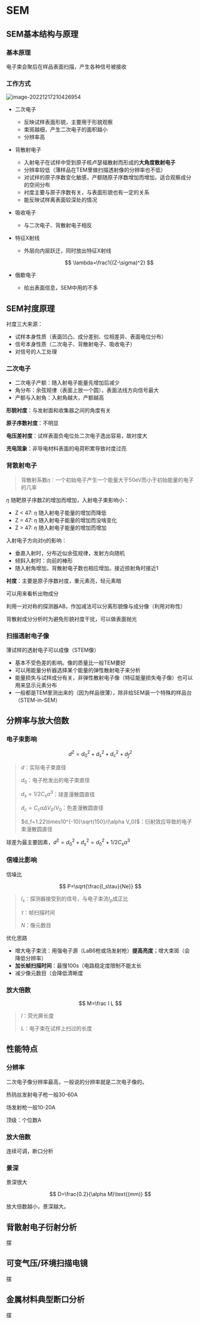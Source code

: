 # SEM

## SEM基本结构与原理

### 基本原理

电子束会聚后在样品表面扫描，产生各种信号被接收

### 工作方式

![image-20221217210426954](第7章-SEM-img/image-20221217210426954.png)

- 二次电子
  - 反映试样表面形貌，主要用于形貌观察
  - 束斑越细，产生二次电子的面积越小
  - 分辨率高

- 背散射电子
  - 入射电子在试样中受到原子核卢瑟福散射而形成的**大角度散射电子**
  - 分辨率较低（薄样品在TEM里做扫描透射像的分辨率也不低）
  - 对试样的原子序数变化敏感，产额随原子序数增加而增加，适合观察成分的空间分布
  - 衬度主要与原子序数有关，与表面形貌也有一定的关系
  - 能反映试样离表面较深处的情况

- 吸收电子
  - 与二次电子、背散射电子相反

- 特征X射线
  - 外层向内层跃迁，同时放出特征X射线

    
    $$
    \lambda=\frac1{(Z-\sigma)^2}
    $$
    

- 俄歇电子
  - 给出表面信息，SEM中用的不多

## SEM衬度原理

衬度三大来源：

- 试样本身性质（表面凹凸、成分差别、位相差异、表面电位分布）
- 信号本身性质（二次电子、背散射电子、吸收电子）
- 对信号的人工处理

### 二次电子

- 二次电子产额：随入射电子能量先增加后减少
- 角分布：余弦规律（表面上放一个圆），表面法线方向信号最大
- 产额与入射角：入射角越大，产额越高

**形貌衬度**：与发射面和收集器之间的角度有关

**原子序数衬度**：不明显

**电压差衬度**：试样表面负电位处二次电子逸出容易，故衬度大

**充电现象**：非导电材料表面的电荷积累导致衬度过亮

### 背散射电子

> 背散射系数$\eta$：一个初始电子产生一个能量大于50eV而小于初始能量的电子的几率

$\eta$ 随靶原子序数Z的增加而增加，入射电子束影响小：

- Z < 47: $\eta$ 随入射电子能量的增加而降低
- Z = 47: $\eta$ 随入射电子能量的增加而没啥变化
- Z > 47: $\eta$ 随入射电子能量的增加而增加

入射电子方向对$\eta$的影响：

- 垂直入射时，分布近似余弦规律，发射方向随机
- 倾斜入射时：向前的棒形
- 随入射角增加，背散射电子数也相应增加。接近掠射角时接近1

**衬度**：主要是原子序数衬度，重元素亮，轻元素暗

可以用来看析出物成分

利用一对对称的探测器AB，作加减法可以分离形貌像与成分像（利用对称性）

背散射成分分析时为避免形貌衬度干扰，可以做表面抛光

### 扫描透射电子像

薄试样的透射电子可以成像（STEM像）

- 基本不受色差的影响。像的质量比一般TEM要好
- 可以用能量分析器选择某个能量的弹性散射电子来分析
- 能量损失与试样成分有关，非弹性散射电子像（特征能量损失电子像）也可以用来显示元素分布
- 一般都是TEM里测出来的（因为样品很薄），除非给SEM装一个特殊的样品台（STEM-in-SEM）

## 分辨率与放大倍数

### 电子束影响

$$
d^2=d_0^2+d_s^2+d_c^2+d_f^2
$$

> $d$：实际电子束直径
>
> $d_0$：电子枪发出的电子束直径
>
> $d_s=1/2 C_s\alpha^3$：球差漫散圆直径
>
> $d_c=C_c\alpha \Delta V_0/V_0$：色差漫散圆直径
>
> $d_f=1.22\times10^{-10}\sqrt{150}/(\alpha V_0)$：衍射效应导致的电子束漫散圆直径

球差为最主要因素，$d^2=d_0^2+d_s^2=d_0^2+1/2C_s\alpha^3$

### 信噪比影响

信噪比

$$
P=\sqrt{\frac{I_s\tau}{Ne}}
$$

> $I_s$：探测器接受到的信号，与电子束流$I_p$成正比
>
> $\tau$：帧扫描时间
>
> $N$：像元数目

优化思路

- 增大电子束流：用强电子源（LaB6枪或场发射枪）**提高亮度**；增大束斑（会降低分辨率）
- **加长帧扫描时间**：最慢100s（电路稳定度限制不能太长
- 减少像元数目（会降低清晰度

### 放大倍数

$$
M=\frac l L
$$

>$l$：荧光屏长度
>
>$L$：电子束在试样上扫过的长度

## 性能特点

### 分辨率

二次电子像分辨率最高，一般说的分辨率就是二次电子像的。

热钨丝发射电子枪一般30-60A

场发射枪一般10-20A

顶级：个位数A

### 放大倍数

连续可调，断口分析

### 景深

景深很大

$$
D=\frac{0.2}{\alpha M}\text{(mm)}
$$

放大倍数越小，景深越大。

## 背散射电子衍射分析

摆

## 可变气压/环境扫描电镜

摆

## 金属材料典型断口分析

摆